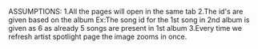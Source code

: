 ASSUMPTIONS:
1.All the pages will open in the same tab
2.The id's are given based on the album
Ex:The song id for the 1st song in 2nd album is given as 6 as already 5 songs are present in 1st album
3.Every time we refresh artist spotlight page the image zooms in once.
